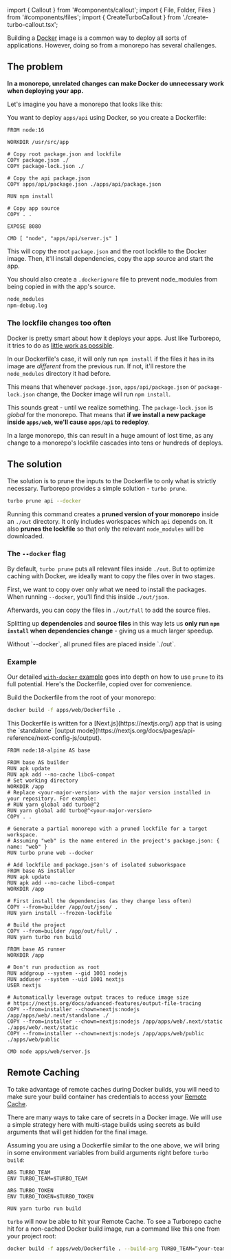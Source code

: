 
import { Callout } from '#components/callout';
import { File, Folder, Files } from '#components/files';
import { CreateTurboCallout } from './create-turbo-callout.tsx';

Building a [Docker](https://www.docker.com/) image is a common way to deploy all sorts of applications. However, doing so from a monorepo has several challenges.

<CreateTurboCallout />

## The problem

**In a monorepo, unrelated changes can make Docker do unnecessary work when deploying your app.**

Let's imagine you have a monorepo that looks like this:

<Files>
  <Folder name="apps" defaultOpen>
    <Folder name="api" defaultOpen>
      <File name="server.js" />
      <File name="package.json" />
    </Folder>
    <Folder name="web" defaultOpen>
      <File name="package.json" />
    </Folder>
  </Folder>
  <File name="package.json" />
  <File name="package-lock.json" />
</Files>

You want to deploy `apps/api` using Docker, so you create a Dockerfile:

```docker title="./apps/api/Dockerfile"
FROM node:16

WORKDIR /usr/src/app

# Copy root package.json and lockfile
COPY package.json ./
COPY package-lock.json ./

# Copy the api package.json
COPY apps/api/package.json ./apps/api/package.json

RUN npm install

# Copy app source
COPY . .

EXPOSE 8080

CMD [ "node", "apps/api/server.js" ]
```

This will copy the root `package.json` and the root lockfile to the Docker image. Then, it'll install dependencies, copy the app source and start the app.

You should also create a `.dockerignore` file to prevent node_modules from being copied in with the app's source.

```txt title=".dockerignore"
node_modules
npm-debug.log
```

### The lockfile changes too often

Docker is pretty smart about how it deploys your apps. Just like Turborepo, it tries to do as [little work as possible](https://bitjudo.com/blog/2014/03/13/building-efficient-dockerfiles-node-dot-js/).

In our Dockerfile's case, it will only run `npm install` if the files it has in its image are _different_ from the previous run. If not, it'll restore the `node_modules` directory it had before.

This means that whenever `package.json`, `apps/api/package.json` or `package-lock.json` change, the Docker image will run `npm install`.

This sounds great - until we realize something. The `package-lock.json` is _global_ for the monorepo. That means that **if we install a new package inside `apps/web`, we'll cause `apps/api` to redeploy**.

In a large monorepo, this can result in a huge amount of lost time, as any change to a monorepo's lockfile cascades into tens or hundreds of deploys.

## The solution

The solution is to prune the inputs to the Dockerfile to only what is strictly necessary. Turborepo provides a simple solution - `turbo prune`.

```bash title="Terminal"
turbo prune api --docker
```

Running this command creates a **pruned version of your monorepo** inside an `./out` directory. It only includes workspaces which `api` depends on. It also **prunes the lockfile** so that only the relevant `node_modules` will be downloaded.

### The `--docker` flag

By default, `turbo prune` puts all relevant files inside `./out`. But to optimize caching with Docker, we ideally want to copy the files over in two stages.

First, we want to copy over only what we need to install the packages. When running `--docker`, you'll find this inside `./out/json`.

<Files>
  <Folder name="out" defaultOpen>
    <Folder name="json" defaultOpen>
      <Folder name="apps" defaultOpen>
        <Folder name="api" defaultOpen>
          <File name="package.json" />
        </Folder>
      </Folder>
      <File name="package.json" />
    </Folder>
    <Folder name="full" defaultOpen>
      <Folder name="apps" defaultOpen>
        <Folder name="api" defaultOpen>
          <File name="server.js" />
          <File name="package.json" />
        </Folder>
      </Folder>
      <File name="package.json" />
      <File name="turbo.json" />
    </Folder>
    <File name="package-lock.json" />
  </Folder>
</Files>

Afterwards, you can copy the files in `./out/full` to add the source files.

Splitting up **dependencies** and **source files** in this way lets us **only run `npm install` when dependencies change** - giving us a much larger speedup.

<Callout type="info">
  Without `--docker`, all pruned files are placed inside `./out`.
</Callout>

### Example

Our detailed [`with-docker` example](https://github.com/vercel/turborepo/tree/main/examples/with-docker) goes into depth on how to use `prune` to its full potential. Here's the Dockerfile, copied over for convenience.

Build the Dockerfile from the root of your monorepo:

```bash title="Terminal"
docker build -f apps/web/Dockerfile .
```

<Callout type="info">
  This Dockerfile is written for a [Next.js](https://nextjs.org/) app that is
  using the `standalone` [output
  mode](https://nextjs.org/docs/pages/api-reference/next-config-js/output).
</Callout>

```docker title="./apps/web/Dockerfile"
FROM node:18-alpine AS base

FROM base AS builder
RUN apk update
RUN apk add --no-cache libc6-compat
# Set working directory
WORKDIR /app
# Replace <your-major-version> with the major version installed in your repository. For example:
# RUN yarn global add turbo@^2
RUN yarn global add turbo@^<your-major-version>
COPY . .

# Generate a partial monorepo with a pruned lockfile for a target workspace.
# Assuming "web" is the name entered in the project's package.json: { name: "web" }
RUN turbo prune web --docker

# Add lockfile and package.json's of isolated subworkspace
FROM base AS installer
RUN apk update
RUN apk add --no-cache libc6-compat
WORKDIR /app

# First install the dependencies (as they change less often)
COPY --from=builder /app/out/json/ .
RUN yarn install --frozen-lockfile

# Build the project
COPY --from=builder /app/out/full/ .
RUN yarn turbo run build

FROM base AS runner
WORKDIR /app

# Don't run production as root
RUN addgroup --system --gid 1001 nodejs
RUN adduser --system --uid 1001 nextjs
USER nextjs

# Automatically leverage output traces to reduce image size
# https://nextjs.org/docs/advanced-features/output-file-tracing
COPY --from=installer --chown=nextjs:nodejs /app/apps/web/.next/standalone ./
COPY --from=installer --chown=nextjs:nodejs /app/apps/web/.next/static ./apps/web/.next/static
COPY --from=installer --chown=nextjs:nodejs /app/apps/web/public ./apps/web/public

CMD node apps/web/server.js
```

## Remote Caching

To take advantage of remote caches during Docker builds, you will need to make sure your build container has credentials to access your [Remote Cache](/docs/core-concepts/remote-caching).

There are many ways to take care of secrets in a Docker image. We will use a simple strategy here with multi-stage builds using secrets as build arguments that will get hidden for the final image.

Assuming you are using a Dockerfile similar to the one above, we will bring in some environment variables from build arguments right before `turbo build`:

```docker title="./apps/api/Dockerfile"
ARG TURBO_TEAM
ENV TURBO_TEAM=$TURBO_TEAM

ARG TURBO_TOKEN
ENV TURBO_TOKEN=$TURBO_TOKEN

RUN yarn turbo run build
```

`turbo` will now be able to hit your Remote Cache. To see a Turborepo cache hit for a non-cached Docker build image, run a command like this one from your project root:

```bash title="Terminal"
docker build -f apps/web/Dockerfile . --build-arg TURBO_TEAM=“your-team-name” --build-arg TURBO_TOKEN=“your-token“ --no-cache
```
